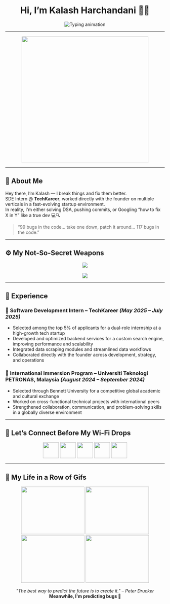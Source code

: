 <h1 align="center">Hi, I’m Kalash Harchandani 👨‍💻</h1>

<p align="center">
  <img src="https://readme-typing-svg.demolab.com?font=Fira+Code&weight=600&pause=1000&color=1FF2E0&center=true&vCenter=true&width=480&lines=SDE+Intern+%40+TechKareer;200%2B+DSA+Qs+%7C+Still+Debugging+in+my+Sleep;React-ing+to+Life+%F0%9F%92%BB;Coffee.+Code.+Repeat.%E2%98%95%EF%B8%8F;Shipping+Side+Projects+Since+Never" alt="Typing animation" />
</p>

---

<p align="center">
  <img src="https://media.giphy.com/media/qgQUggAC3Pfv687qPC/giphy.gif" width="400"/>
</p>

---

## 🧠 About Me

Hey there, I’m Kalash — I break things and fix them better.  
SDE Intern @ **TechKareer**, worked directly with the founder on multiple verticals in a fast-evolving startup environment.  
In reality, I'm either solving DSA, pushing commits, or Googling “how to fix X in Y” like a true dev 💻🔍

> “99 bugs in the code... take one down, patch it around… 117 bugs in the code.”

---

## ⚙️ My Not-So-Secret Weapons

<p align="center">
  <img src="https://skillicons.dev/icons?i=cpp,python,js,nodejs,express,react,mongodb,mysql,sqlite,html,css" /><br><br>
  <img src="https://skillicons.dev/icons?i=git,github,vscode" />
</p>

---

## 💼 Experience

### 🔹 **Software Development Intern – TechKareer** *(May 2025 – July 2025)*  
- Selected among the top 5% of applicants for a dual-role internship at a high-growth tech startup  
- Developed and optimized backend services for a custom search engine, improving performance and scalability  
- Integrated data scraping modules and streamlined data workflows  
- Collaborated directly with the founder across development, strategy, and operations

### 🔹 **International Immersion Program – Universiti Teknologi PETRONAS, Malaysia** *(August 2024 – September 2024)*  
- Selected through Bennett University for a competitive global academic and cultural exchange  
- Worked on cross-functional technical projects with international peers  
- Strengthened collaboration, communication, and problem-solving skills in a globally diverse environment


---

## 🔗 Let’s Connect Before My Wi-Fi Drops

<p align="center">
  <a href="mailto:kalashharchandani@gmail.com"><img src="https://skillicons.dev/icons?i=gmail" height="50"/></a>
  <a href="https://www.linkedin.com/in/kalash-harchandani/"><img src="https://skillicons.dev/icons?i=linkedin" height="50"/></a>
  <a href="https://github.com/Kalash-Harchandani"><img src="https://skillicons.dev/icons?i=github" height="50"/></a>
  <a href="https://x.com/KalashOutLoud"><img src="https://skillicons.dev/icons?i=twitter" height="50"/></a>
  <a href="https://www.instagram.com/kslashhdani/"><img src="https://skillicons.dev/icons?i=instagram" height="50"/></a>
</p>

---

## 🎥 My Life in a Row of Gifs

<p align="center">
  <img src="https://media.giphy.com/media/vsZF2hC9cH0Mo/giphy.gif" width="200" height="150"/>
  <img src="https://media.giphy.com/media/3og0IQCfsZXScpvKhi/giphy.gif" width="200" height="150"/>
  <img src="https://media.giphy.com/media/llfVoXzlEppScDN9V5/giphy.gif" width="200" height="150"/>
  <img src="https://media.giphy.com/media/Kx8EUubW3AXAjKdqHU/giphy.gif" width="200" height="150"/>
</p>

<p align="center">
  <i>"The best way to predict the future is to create it." – Peter Drucker</i><br>
  <b>Meanwhile, I'm predicting bugs 🐛</b>
</p>
